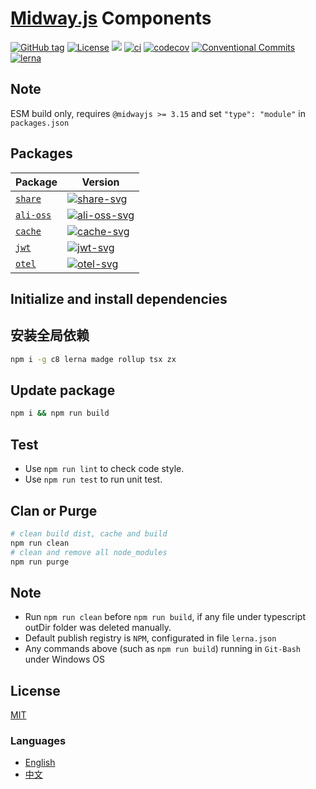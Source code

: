 # [Midway.js] Components


[![GitHub tag](https://img.shields.io/github/tag/waitingsong/midway-components)]()
[![License](https://img.shields.io/badge/license-MIT-blue.svg)](https://opensource.org/licenses/MIT)
[![](https://img.shields.io/badge/lang-TypeScript-blue.svg)]()
[![ci](https://github.com/waitingsong/midway-components/actions/workflows/nodejs.yml/badge.svg
)](https://github.com/waitingsong/midway-components/actions)
[![codecov](https://codecov.io/gh/waitingsong/midway-components/branch/main/graph/badge.svg?token=lbfTIGwu6t)](https://codecov.io/gh/waitingsong/midway-components)
[![Conventional Commits](https://img.shields.io/badge/Conventional%20Commits-1.0.0-yellow.svg)](https://conventionalcommits.org)
[![lerna](https://img.shields.io/badge/maintained%20with-lerna-cc00ff.svg)](https://lernajs.io/)


## Note

ESM build only, requires `@midwayjs >= 3.15` and set `"type": "module"` in `packages.json`

## Packages

| Package     | Version                      |
| ----------- | ---------------------------- |
| [`share`]   | [![share-svg]][share-ch]     |
| [`ali-oss`] | [![ali-oss-svg]][ali-oss-ch] |
| [`cache`]   | [![cache-svg]][cache-ch]     |
| [`jwt`]     | [![jwt-svg]][jwt-ch]         |
| [`otel`]    | [![otel-svg]][otel-ch]       |


## Initialize and install dependencies

## 安装全局依赖
```sh
npm i -g c8 lerna madge rollup tsx zx
```

## Update package

```sh
npm i && npm run build
```

## Test

- Use `npm run lint` to check code style.
- Use `npm run test` to run unit test.

## Clan or Purge

```sh
# clean build dist, cache and build
npm run clean
# clean and remove all node_modules
npm run purge
```

## Note

- Run `npm run clean` before `npm run build`, if any file under typescript outDir folder was deleted manually.
- Default publish registry is `NPM`, configurated in file `lerna.json`
- Any commands above (such as `npm run build`) running in `Git-Bash` under Windows OS

## License
[MIT](LICENSE)


### Languages
- [English](README.md)
- [中文](README.zh-CN.md)

<br>

[Midway.js]: https://midwayjs.org/

[`ali-oss`]: https://github.com/waitingsong/midway-components/tree/main/packages/ali-oss
[ali-oss-svg]: https://img.shields.io/npm/v/@mwcp/ali-oss.svg?maxAge=7200
[ali-oss-ch]: https://github.com/waitingsong/midway-components/tree/main/packages/ali-oss/CHANGELOG.md

[`cache`]: https://github.com/waitingsong/midway-components/tree/main/packages/cache
[cache-svg]: https://img.shields.io/npm/v/@mwcp/cache.svg?maxAge=7200
[cache-ch]: https://github.com/waitingsong/midway-components/tree/main/packages/cache/CHANGELOG.md

[`jwt`]: https://github.com/waitingsong/midway-components/tree/main/packages/jwt
[jwt-svg]: https://img.shields.io/npm/v/@mwcp/jwt.svg?maxAge=7200
[jwt-ch]: https://github.com/waitingsong/midway-components/tree/main/packages/jwt/CHANGELOG.md

[`otel`]: https://github.com/waitingsong/midway-components/tree/main/packages/otel
[otel-svg]: https://img.shields.io/npm/v/@mwcp/otel.svg?maxAge=7200
[otel-ch]: https://github.com/waitingsong/midway-components/tree/main/packages/otel/CHANGELOG.md

[`share`]: https://github.com/waitingsong/midway-components/tree/main/packages/share
[share-svg]: https://img.shields.io/npm/v/@mwcp/share.svg?maxAge=7200
[share-ch]: https://github.com/waitingsong/midway-components/tree/main/packages/share/CHANGELOG.md


